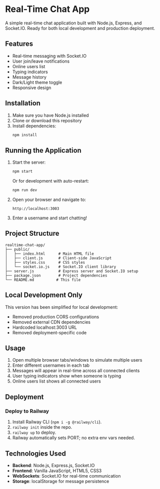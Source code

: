 # Real-Time Chat App

A simple real-time chat application built with Node.js, Express, and Socket.IO. Ready for both local development and production deployment.

## Features

- Real-time messaging with Socket.IO
- User join/leave notifications
- Online users list
- Typing indicators
- Message history
- Dark/Light theme toggle
- Responsive design

## Installation

1. Make sure you have Node.js installed
2. Clone or download this repository
3. Install dependencies:
   ```bash
   npm install
   ```

## Running the Application

1. Start the server:
   ```bash
   npm start
   ```
   
   Or for development with auto-restart:
   ```bash
   npm run dev
   ```

2. Open your browser and navigate to:
   ```
   http://localhost:3003
   ```

3. Enter a username and start chatting!

## Project Structure

```
realtime-chat-app/
├── public/
│   ├── index.html      # Main HTML file
│   ├── client.js       # Client-side JavaScript
│   ├── styles.css      # CSS styles
│   └── socket.io.js    # Socket.IO client library
├── server.js           # Express server and Socket.IO setup
├── package.json        # Project dependencies
└── README.md          # This file
```

## Local Development Only

This version has been simplified for local development:
- Removed production CORS configurations
- Removed external CDN dependencies
- Hardcoded localhost:3003 URL
- Removed deployment-specific code

## Usage

1. Open multiple browser tabs/windows to simulate multiple users
2. Enter different usernames in each tab
3. Messages will appear in real-time across all connected clients
4. User typing indicators show when someone is typing
5. Online users list shows all connected users

## Deployment

### Deploy to Railway

1. Install Railway CLI (`npm i -g @railway/cli`).
2. `railway init` inside the repo.
3. `railway up` to deploy.
4. Railway automatically sets PORT; no extra env vars needed.

## Technologies Used

- **Backend**: Node.js, Express.js, Socket.IO
- **Frontend**: Vanilla JavaScript, HTML5, CSS3
- **WebSockets**: Socket.IO for real-time communication
- **Storage**: localStorage for message persistence
